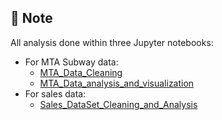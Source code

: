 ## 🚧 Note
All analysis done within three Jupyter notebooks:
- For MTA Subway data:
  - [MTA_Data_Cleaning](https://github.com/shhdSU/MTA-Subway-Dataset-Analysis/blob/main/Jupyter_Notebooks/MTA_Data_Cleaning.ipynb)
  - [MTA_Data_analysis_and_visualization](https://github.com/shhdSU/MTA-Subway-Dataset-Analysis/blob/main/Jupyter_Notebooks/MTA_Data_analysis_and_visualization.ipynb)
- For sales data:
  - [Sales_DataSet_Cleaning_and_Analysis](https://github.com/shhdSU/MTA-Subway-Dataset-Analysis/blob/main/Jupyter_Notebooks/Sales_DataSet_Cleaning_and_Analysis.ipynb)
